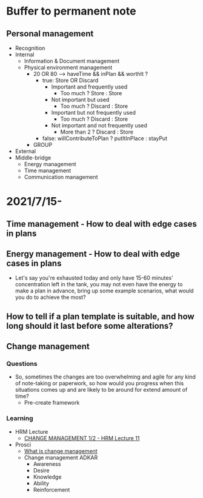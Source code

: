 # Buffer to permanent note
## Personal management
- Recognition
- Internal
  - Information & Document management
  - Physical environment management
    - 20 OR 80 --> haveTime && inPlan && worthIt ?
      - true: Store OR Discard
        - Important and frequently used
          - Too much ? Store : Store
        - Not important but used
          - Too much ? Discard : Store
        - Important but not frequently used
          - Too much ? Discard : Store
        - Not important and not frequently used
          - More than 2 ? Discard : Store
      - false: willContributeToPlan ? putItInPlace : stayPut
    - GROUP
- External
- Middle-bridge
  - Energy management
  - Time management
  - Communication management
# 2021/7/15-
## Time management - How to deal with edge cases in plans

## Energy management - How to deal with edge cases in plans
- Let's say you're exhausted today and only have 15-60 minutes' concentration left in the tank, you may not even have the energy to make a plan in advance, bring up some example scenarios, what would you do to achieve the most?


## How to tell if a plan template is suitable, and how long should it last before some alterations?


## Change management
### Questions
- So, sometimes the changes are too overwhelming and agile for any kind of note-taking or paperwork, so how would you progress when this situations comes up and are likely to be around for extend amount of time?
  - Pre-create framework 
### Learning
- HRM Lecture
  - [CHANGE MANAGEMENT 1/2 - HRM Lecture 11](https://www.youtube.com/watch?v=7zRvhFb9UUQ)
- Prosci
  - [What is change management](https://www.prosci.com/resources/articles/what-is-change-management)
  - Change management ADKAR
    - Awareness
    - Desire
    - Knowledge
    - Ability
    - Reinforcement